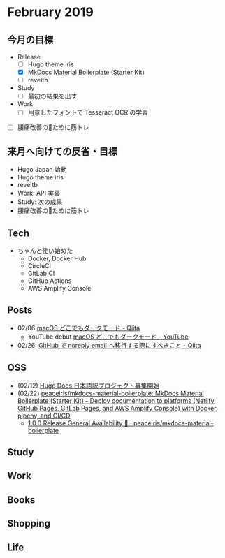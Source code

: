 # February 2019



## 今月の目標

- Release
    - [ ] Hugo theme iris
    - [x] MkDocs Material Boilerplate (Starter Kit)
    - [ ] reveltb
- Study
    - [ ] 最初の結果を出す
- Work
    - [ ] 用意したフォントで Tesseract OCR の学習
- [ ] 腰痛改善のために筋トレ



## 来月へ向けての反省・目標

- Hugo Japan 始動
- Hugo theme iris
- reveltb
- Work: API 実装
- Study: 次の成果
- 腰痛改善のために筋トレ



## Tech

- ちゃんと使い始めた
    - Docker, Docker Hub
    - CircleCI
    - GitLab CI
    - ~~GitHub Actions~~
    - AWS Amplify Console



## Posts

- 02/06 [macOS どこでもダークモード - Qiita](https://qiita.com/peaceiris/items/9457e6a48e47b4a81c52)
    - YouTube debut [macOS どこでもダークモード - YouTube](https://www.youtube.com/watch?v=Lme7xJvXZo0)
- 02/26: [GitHub で noreply email へ移行する際にすべきこと - Qiita](https://qiita.com/peaceiris/items/76b424277cbc9226f1ed)



## OSS

- (02/12) [Hugo Docs 日本語訳プロジェクト募集開始](https://twitter.com/piris314/status/1095281946710630400?s=20)
- (02/22) [peaceiris/mkdocs-material-boilerplate: MkDocs Material Boilerplate (Starter Kit) - Deploy documentation to platforms (Netlify, GitHub Pages, GitLab Pages, and AWS Amplify Console) with Docker, pipenv, and CI/CD](https://github.com/peaceiris/mkdocs-material-boilerplate)
    - [1.0.0 Release General Availability 🎉 · peaceiris/mkdocs-material-boilerplate](https://github.com/peaceiris/mkdocs-material-boilerplate/releases/tag/1.0.0)


## Study



## Work



## Books



## Shopping



## Life



<!-- Internal References -->
<!-- External References -->
